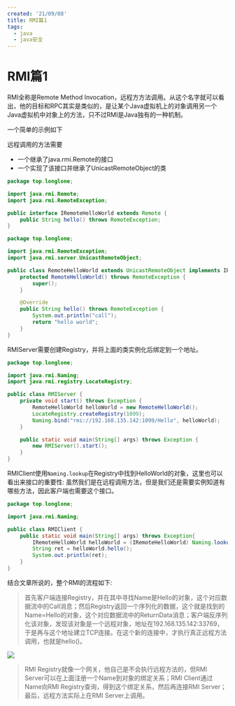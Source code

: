 ```yaml
---
created: '21/09/08'
title: RMI篇1
tags:
  - java
  - java安全
---
```

# RMI篇1
RMI全称是Remote Method Invocation，远程⽅方法调用。从这个名字就可以看出，他的目标和RPC其实是类似的，是让某个Java虚拟机上的对象调用另一个Java虚拟机中对象上的方法，只不过RMI是Java独有的一种机制。

一个简单的示例如下

远程调用的方法需要
- 一个继承了java.rmi.Remote的接口
- 一个实现了该接口并继承了UnicastRemoteObject的类
```java
package top.longlone;

import java.rmi.Remote;
import java.rmi.RemoteException;

public interface IRemoteHelloWorld extends Remote {
    public String hello() throws RemoteException;
}
```
```java
package top.longlone;

import java.rmi.RemoteException;
import java.rmi.server.UnicastRemoteObject;

public class RemoteHelloWorld extends UnicastRemoteObject implements IRemoteHelloWorld {
    protected RemoteHelloWorld() throws RemoteException {
        super();
    }

    @Override
    public String hello() throws RemoteException {
        System.out.println("call");
        return "hello world";
    }
}
```

RMIServer需要创建Registry，并将上面的类实例化后绑定到一个地址。
```java
package top.longlone;

import java.rmi.Naming;
import java.rmi.registry.LocateRegistry;

public class RMIServer {
    private void start() throws Exception {
        RemoteHelloWorld helloWorld = new RemoteHelloWorld();
        LocateRegistry.createRegistry(1099);
        Naming.bind("rmi://192.168.135.142:1099/Hello", helloWorld);
    }

    public static void main(String[] args) throws Exception {
        new RMIServer().start();
    }
}
```

RMIClient使用`Naming.lookup`在Registry中找到HelloWorld的对象，这里也可以看出来接口的重要性: 虽然我们是在远程调用方法，但是我们还是需要实例知道有哪些方法，因此客户端也需要这个接口。
```java
package top.longlone;

import java.rmi.Naming;

public class RMIClient {
    public static void main(String[] args) throws Exception{
        IRemoteHelloWorld helloWorld = (IRemoteHelloWorld) Naming.lookup("rmi://192.168.135.142:1099/Hello");
        String ret = helloWorld.hello();
        System.out.println(ret);
    }
}
```

结合文章所说的，整个RMI的流程如下:

> 首先客户端连接Registry，并在其中寻找Name是Hello的对象，这个对应数据流中的Call消息；然后Registry返回一个序列化的数据，这个就是找到的Name=Hello的对象，这个对应数据流中的ReturnData消息；客户端反序列化该对象，发现该对象是一个远程对象，地址在192.168.135.142:33769，于是再与这个地址建立TCP连接。在这个新的连接中，才执行真正远程方法调用，也就是hello()。

![](https://gitee.com/guuest/images/raw/master/img/20210908163138.png)

> RMI Registry就像一个网关，他自己是不会执行远程方法的，但RMI Server可以在上面注册一个Name到对象的绑定关系；RMI Client通过Name向RMI Registry查询，得到这个绑定关系，然后再连接RMI Server；最后，远程方法实际上在RMI Server上调用。